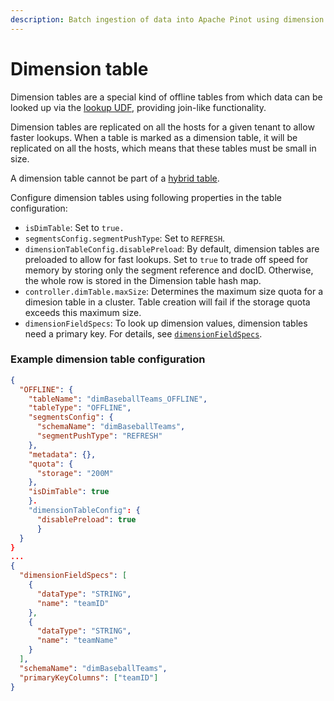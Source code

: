 ```yaml
---
description: Batch ingestion of data into Apache Pinot using dimension tables.
---
```


# Dimension table

Dimension tables are a special kind of offline tables from which data can be looked up via the [lookup UDF](../../../users/user-guide-query/query-syntax/lookup-udf-join.md), providing join-like functionality.

Dimension tables are replicated on all the hosts for a given tenant to allow faster lookups. When a table is marked as a dimension table, it will be replicated on all the hosts, which means that these tables must be small in size.

A dimension table cannot be part of a [hybrid table](../../components/table/#hybrid-table).

Configure dimension tables using following properties in the table configuration:

* `isDimTable`: Set to `true.`
* `segmentsConfig.segmentPushType`: Set to `REFRESH`.
* `dimensionTableConfig.disablePreload`: By default, dimension tables are preloaded to allow for fast lookups. Set to `true` to trade off speed for memory by storing only the segment reference and docID. Otherwise, the whole row is stored in the Dimension table hash map.
* `controller.dimTable.maxSize`: Determines the maximum size quota for a dimesion table in a cluster. Table creation will fail if the storage quota exceeds this maximum size.
* `dimensionFieldSpecs`: To look up dimension values, dimension tables need a primary key. For details, see [`dimensionFieldSpecs`](https://docs.pinot.apache.org/configuration-reference/schema#dimensionfieldspec).

### Example dimension table configuration

```json
{
  "OFFLINE": {
    "tableName": "dimBaseballTeams_OFFLINE",
    "tableType": "OFFLINE",
    "segmentsConfig": {
      "schemaName": "dimBaseballTeams",
      "segmentPushType": "REFRESH"
    },
    "metadata": {},
    "quota": {
      "storage": "200M"
    },
    "isDimTable": true
    }.
    "dimensionTableConfig": {
      "disablePreload": true
      }
  }
}
...
{
  "dimensionFieldSpecs": [
    {
      "dataType": "STRING",
      "name": "teamID"
    },
    {
      "dataType": "STRING",
      "name": "teamName"
    }
  ],
  "schemaName": "dimBaseballTeams",
  "primaryKeyColumns": ["teamID"]
}
```

